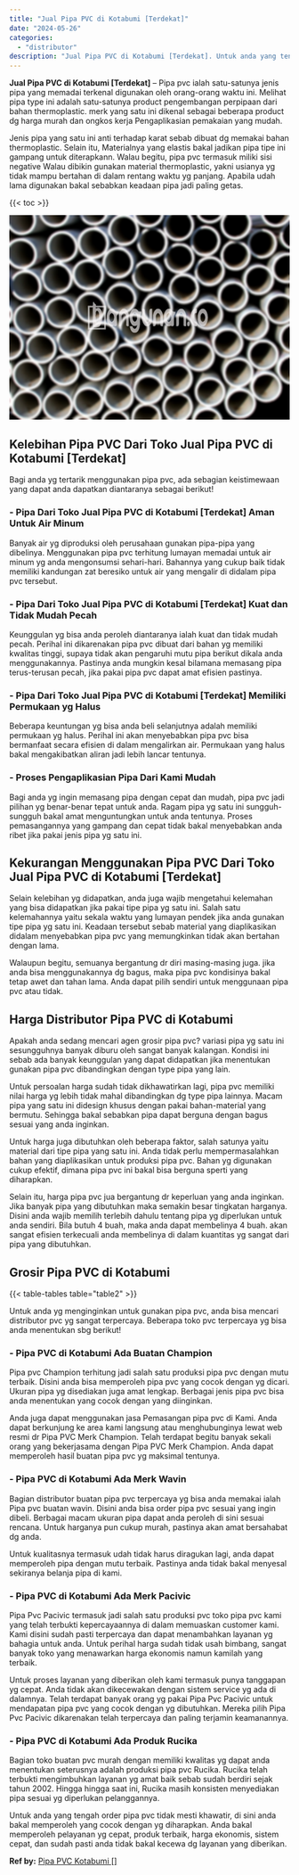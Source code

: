 ```yaml
---
title: "Jual Pipa PVC di Kotabumi [Terdekat]"
date: "2024-05-26"
categories: 
  - "distributor"
description: "Jual Pipa PVC di Kotabumi [Terdekat]. Untuk anda yang tengah order pipa pvc tidak mesti khawatir, di sini anda bakal memperoleh yang cocok dengan yg diharapk..."
---
```


**Jual Pipa PVC di Kotabumi \[Terdekat\]** – Pipa pvc ialah satu-satunya jenis pipa yang memadai terkenal digunakan oleh orang-orang waktu ini. Melihat pipa type ini adalah satu-satunya product pengembangan perpipaan dari bahan thermoplastic. merk yang satu ini dikenal sebagai beberapa product dg harga murah dan ongkos kerja Pengaplikasian pemakaian yang mudah.

Jenis pipa yang satu ini anti terhadap karat sebab dibuat dg memakai bahan thermoplastic. Selain itu, Materialnya yang elastis bakal jadikan pipa tipe ini gampang untuk diterapkann. Walau begitu, pipa pvc termasuk miliki sisi negative Walau dibikin gunakan material thermoplastic, yakni usianya yg tidak mampu bertahan di dalam rentang waktu yg panjang. Apabila udah lama digunakan bakal sebabkan keadaan pipa jadi paling getas.

{{< toc >}}

![Jual Pipa PVC di Kotabumi [Terdekat]](/images/jaul-pipa-pvc-50.png)

## Kelebihan Pipa PVC Dari Toko Jual Pipa PVC di Kotabumi \[Terdekat\]

Bagi anda yg tertarik menggunakan pipa pvc, ada sebagian keistimewaan yang dapat anda dapatkan diantaranya sebagai berikut!

### \- Pipa Dari Toko Jual Pipa PVC di Kotabumi \[Terdekat\] Aman Untuk Air Minum

Banyak air yg diproduksi oleh perusahaan gunakan pipa-pipa yang dibelinya. Menggunakan pipa pvc terhitung lumayan memadai untuk air minum yg anda mengonsumsi sehari-hari. Bahannya yang cukup baik tidak memiliki kandungan zat beresiko untuk air yang mengalir di didalam pipa pvc tersebut.

### \- Pipa Dari Toko Jual Pipa PVC di Kotabumi \[Terdekat\] Kuat dan Tidak Mudah Pecah

Keunggulan yg bisa anda peroleh diantaranya ialah kuat dan tidak mudah pecah. Perihal ini dikarenakan pipa pvc dibuat dari bahan yg memiliki kwalitas tinggi, supaya tidak akan pengaruhi mutu pipa berikut dikala anda menggunakannya. Pastinya anda mungkin kesal bilamana memasang pipa terus-terusan pecah, jika pakai pipa pvc dapat amat efisien pastinya.

### \- Pipa Dari Toko Jual Pipa PVC di Kotabumi \[Terdekat\] Memiliki Permukaan yg Halus

Beberapa keuntungan yg bisa anda beli selanjutnya adalah memiliki permukaan yg halus. Perihal ini akan menyebabkan pipa pvc bisa bermanfaat secara efisien di dalam mengalirkan air. Permukaan yang halus bakal mengakibatkan aliran jadi lebih lancar tentunya.

### \- Proses Pengaplikasian Pipa Dari Kami Mudah

Bagi anda yg ingin memasang pipa dengan cepat dan mudah, pipa pvc jadi pilihan yg benar-benar tepat untuk anda. Ragam pipa yg satu ini sungguh-sungguh bakal amat menguntungkan untuk anda tentunya. Proses pemasangannya yang gampang dan cepat tidak bakal menyebabkan anda ribet jika pakai jenis pipa yg satu ini.

## Kekurangan Menggunakan Pipa PVC Dari Toko Jual Pipa PVC di Kotabumi \[Terdekat\]

Selain kelebihan yg didapatkan, anda juga wajib mengetahui kelemahan yang bisa didapatkan jika pakai tipe pipa yg satu ini. Salah satu kelemahannya yaitu sekala waktu yang lumayan pendek jika anda gunakan tipe pipa yg satu ini. Keadaan tersebut sebab material yang diaplikasikan didalam menyebabkan pipa pvc yang memungkinkan tidak akan bertahan dengan lama.

Walaupun begitu, semuanya bergantung dr diri masing-masing juga. jika anda bisa menggunakannya dg bagus, maka pipa pvc kondisinya bakal tetap awet dan tahan lama. Anda dapat pilih sendiri untuk menggunaan pipa pvc atau tidak.

## Harga Distributor Pipa PVC di Kotabumi

Apakah anda sedang mencari agen grosir pipa pvc? variasi pipa yg satu ini sesungguhnya banyak diburu oleh sangat banyak kalangan. Kondisi ini sebab ada banyak keunggulan yang dapat didapatkan jika menentukan gunakan pipa pvc dibandingkan dengan type pipa yang lain.

Untuk persoalan harga sudah tidak dikhawatirkan lagi, pipa pvc memiliki nilai harga yg lebih tidak mahal dibandingkan dg type pipa lainnya. Macam pipa yang satu ini didesign khusus dengan pakai bahan-material yang bermutu. Sehingga bakal sebabkan pipa dapat berguna dengan bagus sesuai yang anda inginkan.

Untuk harga juga dibutuhkan oleh beberapa faktor, salah satunya yaitu material dari tipe pipa yang satu ini. Anda tidak perlu mempermasalahkan bahan yang diaplikasikan untuk produksi pipa pvc. Bahan yg digunakan cukup efektif, dimana pipa pvc ini bakal bisa berguna sperti yang diharapkan.

Selain itu, harga pipa pvc jua bergantung dr keperluan yang anda inginkan. Jika banyak pipa yang dibutuhkan maka semakin besar tingkatan harganya. Disini anda wajib memilih terlebih dahulu tentang pipa yg diperlukan untuk anda sendiri. Bila butuh 4 buah, maka anda dapat membelinya 4 buah. akan sangat efisien terkecuali anda membelinya di dalam kuantitas yg sangat dari pipa yang dibutuhkan.

## Grosir Pipa PVC di Kotabumi

{{< table-tables table="table2" >}}

Untuk anda yg menginginkan untuk gunakan pipa pvc, anda bisa mencari distributor pvc yg sangat terpercaya. Beberapa toko pvc terpercaya yg bisa anda menentukan sbg berikut!

### \- Pipa PVC di Kotabumi Ada Buatan Champion

Pipa pvc Champion terhitung jadi salah satu produksi pipa pvc dengan mutu terbaik. Disini anda bisa memperoleh pipa pvc yang cocok dengan yg dicari. Ukuran pipa yg disediakan juga amat lengkap. Berbagai jenis pipa pvc bisa anda menentukan yang cocok dengan yang diinginkan.

Anda juga dapat menggunakan jasa Pemasangan pipa pvc di Kami. Anda dapat berkunjung ke area kami langsung atau menghubunginya lewat web resmi dr Pipa PVC Merk Champion. Telah terdapat begitu banyak sekali orang yang bekerjasama dengan Pipa PVC Merk Champion. Anda dapat memperoleh hasil buatan pipa pvc yg maksimal tentunya.

### \- Pipa PVC di Kotabumi Ada Merk Wavin

Bagian distributor buatan pipa pvc terpercaya yg bisa anda memakai ialah Pipa pvc buatan wavin. Disini anda bisa order pipa pvc sesuai yang ingin dibeli. Berbagai macam ukuran pipa dapat anda peroleh di sini sesuai rencana. Untuk harganya pun cukup murah, pastinya akan amat bersahabat dg anda.

Untuk kualitasnya termasuk udah tidak harus diragukan lagi, anda dapat memperoleh pipa dengan mutu terbaik. Pastinya anda tidak bakal menyesal sekiranya belanja pipa di kami.

### \- Pipa PVC di Kotabumi Ada Merk Pacivic

Pipa Pvc Pacivic termasuk jadi salah satu produksi pvc toko pipa pvc kami yang telah terbukti kepercayaannya di dalam memuaskan customer kami. Kami disini sudah pasti terpercaya dan dapat menambahkan layanan yg bahagia untuk anda. Untuk perihal harga sudah tidak usah bimbang, sangat banyak toko yang menawarkan harga ekonomis namun kamilah yang terbaik.

Untuk proses layanan yang diberikan oleh kami termasuk punya tanggapan yg cepat. Anda tidak akan dikecewakan dengan sistem service yg ada di dalamnya. Telah terdapat banyak orang yg pakai Pipa Pvc Pacivic untuk mendapatan pipa pvc yang cocok dengan yg dibutuhkan. Mereka pilih Pipa Pvc Pacivic dikarenakan telah terpercaya dan paling terjamin keamanannya.

### \- Pipa PVC di Kotabumi Ada Produk Rucika

Bagian toko buatan pvc murah dengan memiliki kwalitas yg dapat anda menentukan seterusnya adalah produksi pipa pvc Rucika. Rucika telah terbukti mengimbuhkan layanan yg amat baik sebab sudah berdiri sejak tahun 2002. Hingga hingga saat ini, Rucika masih konsisten menyediakan pipa sesuai yg diperlukan pelanggannya.

Untuk anda yang tengah order pipa pvc tidak mesti khawatir, di sini anda bakal memperoleh yang cocok dengan yg diharapkan. Anda bakal memperoleh pelayanan yg cepat, produk terbaik, harga ekonomis, sistem cepat, dan sudah pasti anda tidak bakal kecewa dg layanan yang diberikan.

**Ref by:** [Pipa PVC Kotabumi []](https://id.wikipedia.org/wiki/Pipa)
